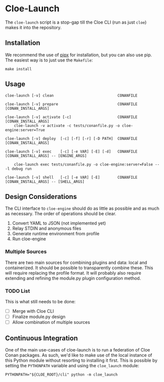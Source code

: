 # Cloe-Launch

The `cloe-launch` script is a stop-gap till the Cloe CLI (run as just `cloe`)
makes it into the repository.

## Installation

We recommend the use of [pipx][1] for installation, but you can also use
pip. The easiest way is to just use the `Makefile`:
```
make install
```

## Usage

```
cloe-launch [-v] clean                             CONANFILE

cloe-launch [-v] prepare                           CONANFILE [CONAN_INSTALL_ARGS]

cloe-launch [-v] activate [-c]                     CONANFILE [CONAN_INSTALL_ARGS]
    cloe-launch -v activate -c tests/conanfile.py -o cloe-engine:server=True

cloe-launch [-v] deploy  [-c] [-f] [-r] [-D PATH]  CONANFILE [CONAN_INSTALL_ARGS]

cloe-launch [-v] exec    [-c] [-e VAR] [-E] [-d]   CONANFILE [CONAN_INSTALL_ARGS] -- [ENGINE_ARGS]

    cloe-launch exec tests/conanfile.py -o cloe-engine:server=False -- -l debug run

cloe-launch [-v] shell   [-c] [-e VAR] [-E]        CONANFILE [CONAN_INSTALL_ARGS] -- [SHELL_ARGS]

```

## Design Considerations

The CLI interface to `cloe-engine` should do as little as possible and as much
as necessary. The order of operations should be clear.

  1. Convert YAML to JSON (not implemented yet)
  2. Relay STDIN and anonymous files
  3. Generate runtime environment from profile
  4. Run cloe-engine

### Multiple Sources

There are two main sources for combining plugins and data: local and
containerized. It should be possible to transparently combine these. This will
require replacing the profile format. It will probably also require extending
and refining the module.py plugin configuration method.

### TODO List

This is what still needs to be done:

 - [ ] Merge with Cloe CLI
 - [ ] Finalize module.py design
 - [ ] Allow combination of multiple sources

## Continuous Integration

One of the main use-cases of cloe-launch is to run a federation of Cloe Conan
packages. As such, we'd like to make use of the local instance of this Python
module without resorting to installing it first. This is possible by setting
the `PYTHONPATH` variable and using the `cloe_launch` module:

    PYTHONPATH="${CLOE_ROOT}/cli" python -m cloe_launch

[1]: https://pipxproject.github.io/pipx/
